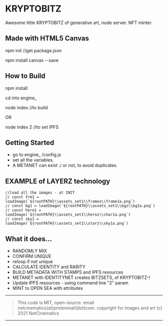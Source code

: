 # KRYPTOBITZ
Awesome little KRYPTOBITZ of generative art, node server. NFT minter.

## Made with HTML5 Canvas

npm init //get package.json

npm install canvas --save

## How to Build

npm install

cd into engine_

node index   //to build

OR 

node index 2 //to set IPFS

## Getting Started

- go to engine_ /config.js
- set all the variables.
- A METANET can exist ./ or not, to avoid duplicates.

## EXAMPLE of LAYERZ technology
    //load all the images - at INIT
    // const frm1 = loadImage(`${rootPATH}\\assets_set1\\framez\\frame1a.png`)
    // const bg1 = loadImage(`${rootPATH}\\assets_set1\\bgz\\bg1a.png`)
    // const hero1 = loadImage(`${rootPATH}\\assets_set1\\heroz\\char1a.png`)
    // const sky1 = loadImage(`${rootPATH}\\assets_set1\\starz\\sky1a.png`)

## What it does...

- RANDOMLY MIX
- CONFIRM UNIQUE
- reloop if not unique
- CALCULATE IDENTITY and RARITY
- BUILD METADATA WITH STAMPS and IPFS resources
- METANET with IDENTITYNET creates BITZSETS, of KRYPTOBITZ-!
- Update IPFS resources - using command line "2" param
- MINT to OPEN SEA with attributes

----
> This code is MIT, open-source.
> email netcinematics(at)protonmail(dot)com.
> copyright for images and art (c) 2021 NetCinematics
----
